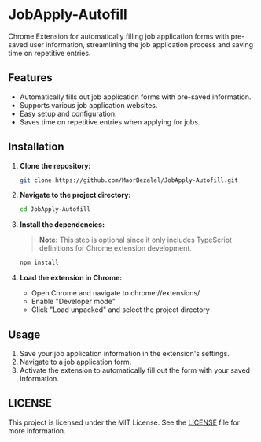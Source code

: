# JobApply-Autofill

Chrome Extension for automatically filling job application forms with pre-saved user information, streamlining the job application process and saving time on repetitive entries.

## Features

-   Automatically fills out job application forms with pre-saved information.
-   Supports various job application websites.
-   Easy setup and configuration.
-   Saves time on repetitive entries when applying for jobs.

## Installation

1. **Clone the repository:**

    ```sh
    git clone https://github.com/MaorBezalel/JobApply-Autofill.git
    ```

2. **Navigate to the project directory:**

    ```sh
    cd JobApply-Autofill
    ```

3. **Install the dependencies:**

    > **Note:** This step is optional since it only includes TypeScript definitions for Chrome extension development.

    ```sh
    npm install
    ```

4. **Load the extension in Chrome:**
    - Open Chrome and navigate to chrome://extensions/
    - Enable "Developer mode"
    - Click "Load unpacked" and select the project directory

## Usage

1. Save your job application information in the extension's settings.
2. Navigate to a job application form.
3. Activate the extension to automatically fill out the form with your saved information.

## LICENSE

This project is licensed under the MIT License. See the [LICENSE](LICENSE) file for more information.
